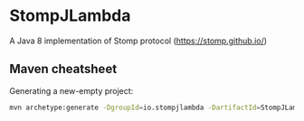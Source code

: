 # StompJLambda
A Java 8 implementation of Stomp protocol (https://stomp.github.io/)


## Maven cheatsheet

Generating a new-empty project:
```bash
mvn archetype:generate -DgroupId=io.stompjlambda -DartifactId=StompJLambda -DarchetypeArtifactId=maven-archetype-quickstart
```
